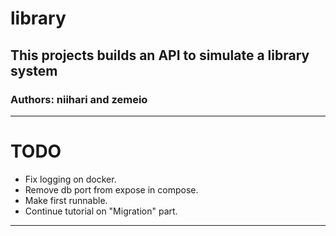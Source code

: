 # library
## This projects builds an API to simulate a library system
### Authors: niihari and zemeio

---
# TODO
* Fix logging on docker.
* Remove db port from expose in compose.
* Make first runnable.
* Continue tutorial on "Migration" part.
---

